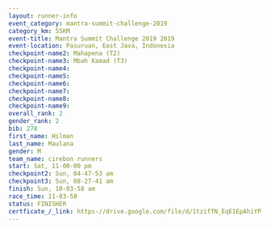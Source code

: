 ```yaml
---
layout: runner-info 
event_category: mantra-summit-challenge-2019 
category_km: 55KM 
event-title: Mantra Summit Challenge 2019 2019 
event-location: Pasuruan, East Java, Indonesia 
checkpoint-name2: Mahapena (T2) 
checkpoint-name3: Mbah Kamad (T3) 
checkpoint-name4: 
checkpoint-name5: 
checkpoint-name6: 
checkpoint-name7: 
checkpoint-name8: 
checkpoint-name9: 
overall_rank: 2
gender_rank: 2
bib: 278
first_name: Hilman
last_name: Maulana
gender: M
team_name: cirebon runners
start: Sat, 11-00-00 pm
checkpoint2: Sun, 04-47-53 am
checkpoint3: Sun, 08-27-41 am
finish: Sun, 10-03-58 am
race_time: 11-03-58
status: FINISHER
certficate_/_link: https-//drive.google.com/file/d/1tziffN_EqE1EpAhiYP-aHn_eOsuoxUrm/view?usp=sharing
---
```

